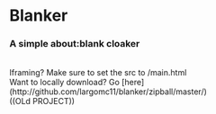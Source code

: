 # Blanker
### A simple about:blank cloaker
<br>
Iframing? Make sure to set the src to /main.html
<br>
Want to locally download? Go [here](http://github.com/largomc11/blanker/zipball/master/)
<br>
((OLd PROJECT))
